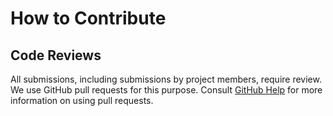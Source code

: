 # How to Contribute


## Code Reviews

All submissions, including submissions by project members, require review. We use GitHub pull requests for this purpose. Consult [GitHub Help](https://docs.github.com/en/pull-requests/collaborating-with-pull-requests/proposing-changes-to-your-work-with-pull-requests/about-pull-requests) for more information on using pull requests.

